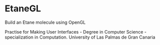 # EtaneGL
Build an Etane molecule using OpenGL

Practise for Making User Interfaces - Degree in Computer Science - specialization in Computation. University of Las Palmas de Gran Canaria
